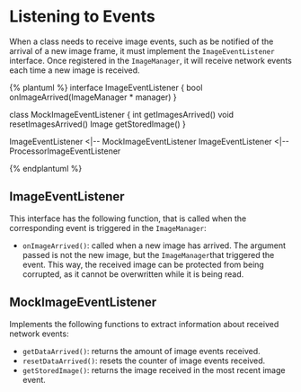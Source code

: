 # Listening to Events

When a class needs to receive image events, such as be notified of the arrival of a new image frame, it must implement the `ImageEventListener` interface. Once registered in the `ImageManager`, it will receive network events each time a new image is received.

{% plantuml %}
interface ImageEventListener {
bool onImageArrived(ImageManager * manager)
}

class MockImageEventListener {
int getImagesArrived()
void resetImagesArrived()
Image getStoredImage()
}

ImageEventListener <|-- MockImageEventListener
ImageEventListener <|-- ProcessorImageEventListener

{% endplantuml %}

## ImageEventListener

This interface has the following function, that is called when the corresponding event is triggered in the `ImageManager`:

* `onImageArrived()`: called when a new image has arrived. The argument passed is not the new image, but the `ImageManager`that triggered the event. This way, the received image can be protected from being corrupted, as it cannot be overwritten while it is being read.

## MockImageEventListener

Implements the following functions to extract information about received network events:

* `getDataArrived()`: returns the amount of image events received.
* `resetDataArrived()`: resets the counter of image events received.
* `getStoredImage()`: returns the image received in the most recent image event.
